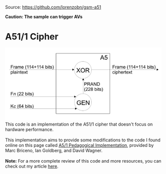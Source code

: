 Source: https://github.com/lorenzobn/gsm-a51

__Caution: The sample can trigger AVs__

# A51/1 Cipher
![A5/1 schema](https://raw.githubusercontent.com/lorenzobn/gsm-a51/main/a5_schema.png)
<br>
This code is an implementation of the A51/1 cipher that doesn't focus on hardware performance.
<br>
<br>
This implementation aims to provide some modifications to the code I found online on this page called [A5/1 Pedagogical Implementation](https://cryptome.org/jya/a51-pi.htm), provided by Marc Briceno, Ian Goldberg, and David Wagner.
<br>
<br>
**Note:** For a more complete review of this code and more resources, you can check out my article [here](https://lorenzobn.github.io/security-of-gsm-a5-encryption).
